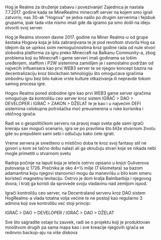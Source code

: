 Hog je Realms za druženje zabavu i povezivanje!
Zajednica je nastala 7.7.2017. godine kada se MineRealms minecraft server na kojem smo igrali zatvorio, nas 30-ak "Hogova" se jedva našlo po drugim serverima i fejsbuk grupama, ipak tada više nismo imali gde da igramo pa smo došli na ideju otvoriti svoj server.


Hog je Realms stvoren davne 2017. godine na Miner Realms-u od grupe šestaka Hogova koja je bila zabranjivana te je pod revoltom stvorila Hog sa idejom da se uprkos svim nemogućnostima kroz godine rada od nule stvori slobodna platforma za igru preko Minecraft na Balkanu Community-a, zbog problema koji su Minecraft i game serveri imali godinama sa lošim uređenjem, staffom i P2W sistemima zamišljen je i samostalno podržan od najvećih influensera kao prvi WEB3 server te se njegov koncept bazira na decentralizaciju kroz blockchain tehnologiju što omogućava igračima slobodnu igru bez bilo kakve vrste kulture otkazivanja ili nepravde tokom samog procesa igre.

Hogov Realms pored slobodne igre kao prvi WEB3 game server igračima omogućuje da kontrolišu ceo server kroz sistem IGRAČ > DAO > DEVELOPER i IGRAČ > ZAKON > DŽELAT te je kao i u najvećim DEFI sistemima celokupna potrošačka moć preusmerena u ruke korisnika i običnog igrača.


Radi se o geopolitičkom serveru na pravoj mapi sveta gde sami igrači kreiraju sav mogući scenario, igra se po pravilima što bliže stvarnom životu gde su prepušteni sami sebi i odlučuju kako ćete igrati.

Vreme servera je smešteno u mistično doba te kroz svoj fantasy stil ne govori u kom se tačno dobu nalazi ali ga okružuju stvari koje se nikada nebi mogle primetiti u stvarnom svetu

Radnja počinje na laputi koja je leteće ostrvo opisano u knjizi Guliverova putovanja iz 1726. Prečnika je oko 4+1⁄2 milje (7 kilometara) sa bazom adamantina koju njegovi stanovnici mogu da manevrišu u bilo kom smeru koristeći magnetnu levitaciju. Ostrvo je dom kralja Balnibarbija i njegovog dvora, i kralj ga koristi da sprovede svoju vladavinu nad zemljom ispod.

Igrači kontrolišu ceo server, na Decentraland serveru kroz DAO sistem HogRealms-a vlada totalna volja većine te ne postoji kao regularno 3 admina koji sve kontrolišu već stoji princip:

IGRAČ > DAO > DEVELOPER / IGRAČ > DAO > DŽELAT

Sve što sagradite ostaje tu zauvek, radi se o projektu koji je produktovan mnoštvom drugih pa sama mapa kao i sve kreacije njegovih igrača se redovno backup-aju na više diskova
